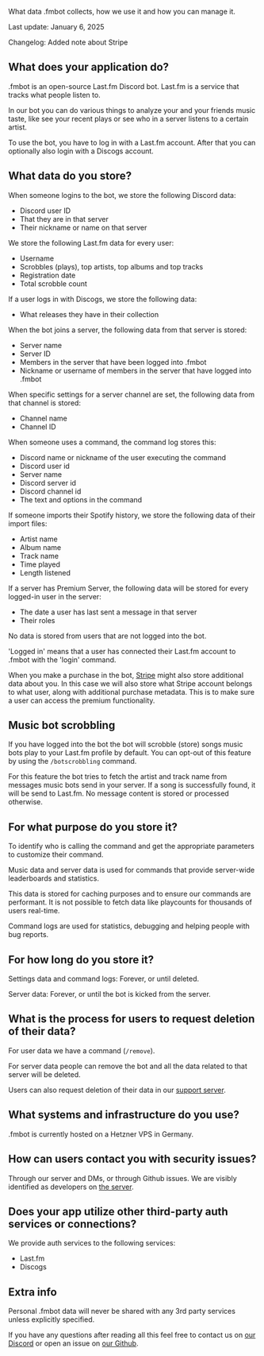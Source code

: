 What data .fmbot collects, how we use it and how you can manage it.

Last update: January 6, 2025

Changelog: Added note about Stripe

## What does your application do?
.fmbot is an open-source Last.fm Discord bot. Last.fm is a service that tracks what people listen to. 

In our bot you can do various things to analyze your and your friends music taste, like see your recent plays or see who in a server listens to a certain artist.

To use the bot, you have to log in with a Last.fm account. After that you can optionally also login with a Discogs account.

## What data do you store?
When someone logins to the bot, we store the following Discord data:

- Discord user ID
- That they are in that server
- Their nickname or name on that server

We store the following Last.fm data for every user:

- Username
- Scrobbles (plays), top artists, top albums and top tracks
- Registration date
- Total scrobble count

If a user logs in with Discogs, we store the following data:

- What releases they have in their collection

When the bot joins a server, the following data from that server is stored:

- Server name
- Server ID
- Members in the server that have been logged into .fmbot
- Nickname or username of members in the server that have logged into .fmbot

When specific settings for a server channel are set, the following data from that channel is stored:

- Channel name
- Channel ID

When someone uses a command, the command log stores this:

- Discord name or nickname of the user executing the command
- Discord user id
- Server name
- Discord server id
- Discord channel id
- The text and options in the command

If someone imports their Spotify history, we store the following data of their import files:

- Artist name
- Album name
- Track name
- Time played
- Length listened

If a server has Premium Server, the following data will be stored for every logged-in user in the server:

- The date a user has last sent a message in that server
- Their roles

No data is stored from users that are not logged into the bot.

'Logged in' means that a user has connected their Last.fm account to .fmbot with the 'login' command.

When you make a purchase in the bot, [Stripe](https://stripe.com/privacy) might also store additional data about you. In this case we will also store what Stripe account belongs to what user, along with additional purchase metadata. This is to make sure a user can access the premium functionality.

## Music bot scrobbling
If you have logged into the bot the bot will scrobble (store) songs music bots play to your Last.fm profile by default. 
You can opt-out of this feature by using the `/botscrobbling` command. 

For this feature the bot tries to fetch the artist and track name from messages music bots send in your server. 
If a song is successfully found, it will be send to Last.fm. No message content is stored or processed otherwise.

## For what purpose do you store it?
To identify who is calling the command and get the appropriate parameters to customize their command.

Music data and server data is used for commands that provide server-wide leaderboards and statistics.

This data is stored for caching purposes and to ensure our commands are performant. It is not possible to fetch data like playcounts for thousands of users real-time.

Command logs are used for statistics, debugging and helping people with bug reports.

## For how long do you store it?
Settings data and command logs: Forever, or until deleted.

Server data: Forever, or until the bot is kicked from the server.

## What is the process for users to request deletion of their data?
For user data we have a command (`/remove`).

For server data people can remove the bot and all the data related to that server will be deleted.

Users can also request deletion of their data in our [support server](https://discord.gg/fmbot).

## What systems and infrastructure do you use?
.fmbot is currently hosted on a Hetzner VPS in Germany.

## How can users contact you with security issues?
Through our server and DMs, or through Github issues. We are visibly identified as developers on [the server](https://discord.gg/fmbot).

## Does your app utilize other third-party auth services or connections?
We provide auth services to the following services:

- Last.fm
- Discogs

## Extra info

Personal .fmbot data will never be shared with any 3rd party services unless explicitly specified.

If you have any questions after reading all this feel free to contact us on [our Discord](https://discord.gg/fmbot) or open an issue on [our Github](https://github.com/fmbot-discord/fmbot/issues/new/choose).
